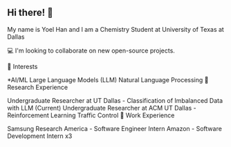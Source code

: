 ## Hi there! 👋
My name is Yoel Han and I am a Chemistry Student at University of Texas at Dallas

💻 I'm looking to collaborate on new open-source projects.

🌱 Interests

*AI/ML
Large Language Models (LLM)
Natural Language Processing
🔬 Research Experience

Undergraduate Researcher at UT Dallas - Classification of Imbalanced Data with LLM (Current)
Undergraduate Researcher at ACM UT Dallas - Reinforcement Learning Traffic Control
💼 Work Experience

Samsung Research America - Software Engineer Intern
Amazon - Software Development Intern x3




<!--
**JoelPigeon/JoelPigeon** is a ✨ _special_ ✨ repository because its `README.md` (this file) appears on your GitHub profile.

Here are some ideas to get you started:

- 🔭 I’m currently working on ...
- 🌱 I’m currently learning ...
- 👯 I’m looking to collaborate on ...
- 🤔 I’m looking for help with ...
- 💬 Ask me about ...
- 📫 How to reach me: ...
- 😄 Pronouns: ...
- ⚡ Fun fact: ...
-->

